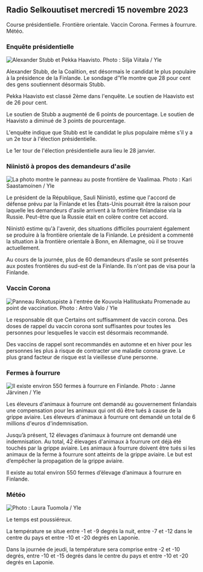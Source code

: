## Radio Selkouutiset mercredi 15 novembre 2023

Course présidentielle. Frontière orientale. Vaccin Corona. Fermes à fourrure. Météo.

### Enquête présidentielle

![Alexander Stubb et Pekka Haavisto. Photo : Silja Viitala / Yle](https://images.cdn.yle.fi/image/upload/c_crop,h_3188,w_5668,x_0,y_327/ar_1.77777777777777777,c_fill,g_faces,h_675,w_1200/dpr_1.0/q_auto:eco/f_auto/fl_lossy/v1698912813/39-11947566543595173663)

Alexander Stubb, de la Coalition, est désormais le candidat le plus populaire à la présidence de la Finlande. Le sondage d'Yle montre que 28 pour cent des gens soutiennent désormais Stubb.

Pekka Haavisto est classé 2ème dans l'enquête. Le soutien de Haavisto est de 26 pour cent.

Le soutien de Stubb a augmenté de 6 points de pourcentage. Le soutien de Haavisto a diminué de 3 points de pourcentage.

L'enquête indique que Stubb est le candidat le plus populaire même s'il y a un 2e tour à l'élection présidentielle.

Le 1er tour de l'élection présidentielle aura lieu le 28 janvier.

### Niinistö à propos des demandeurs d'asile

![La photo montre le panneau au poste frontière de Vaalimaa. Photo : Kari Saastamoinen / Yle](https://images.cdn.yle.fi/image/upload/c_crop,h_2908,w_5178,x_0,y_0/ar_1.7777777777777777,c_fill,g_faces,h_675,w_1200/dpr_1.0/q_auto:eco/f_auto/fl_lossy/v1699908638/39-120003165528559efc2b)

Le président de la République, Sauli Niinistö, estime que l'accord de défense prévu par la Finlande et les États-Unis pourrait être la raison pour laquelle les demandeurs d'asile arrivent à la frontière finlandaise via la Russie. Peut-être que la Russie était en colère contre cet accord.

Niinistö estime qu'à l'avenir, des situations difficiles pourraient également se produire à la frontière orientale de la Finlande. Le président a commenté la situation à la frontière orientale à Bonn, en Allemagne, où il se trouve actuellement.

Au cours de la journée, plus de 60 demandeurs d'asile se sont présentés aux postes frontières du sud-est de la Finlande. Ils n'ont pas de visa pour la Finlande.

### Vaccin Corona

![Panneau Rokotuspiste à l'entrée de Kouvola Hallituskatu Promenade au point de vaccination. Photo : Antro Valo / Yle](https://images.cdn.yle.fi/image/upload/c_crop,h_3247,w_5773,x_0,y_601/ar_1.7777777777777777,c_fill,g_faces,h_675,w_1200/dpr_1.0/q_auto:eco/f_auto/fl_lossy/v1699867130/39-11997076551e51acfff3)

Le responsable dit que Certains ont suffisamment de vaccin corona. Des doses de rappel du vaccin corona sont suffisantes pour toutes les personnes pour lesquelles le vaccin est désormais recommandé.

Des vaccins de rappel sont recommandés en automne et en hiver pour les personnes les plus à risque de contracter une maladie corona grave. Le plus grand facteur de risque est la vieillesse d’une personne.

### Fermes à fourrure

![Il existe environ 550 fermes à fourrure en Finlande. Photo : Janne Järvinen / Yle](https://images.cdn.yle.fi/image/upload/c_crop,h_4597,w_8174,x_18,y_0/ar_1.7777777777777777,c_fill,g_faces,h_675,w_1200/dpr_1.0/q_auto:eco/f_auto/fl_lossy/v1696520468/39-1181997651ed401620a0)

Les éleveurs d'animaux à fourrure ont demandé au gouvernement finlandais une compensation pour les animaux qui ont dû être tués à cause de la grippe aviaire. Les éleveurs d'animaux à fourrure ont demandé un total de 6 millions d'euros d'indemnisation.

Jusqu’à présent, 12 élevages d’animaux à fourrure ont demandé une indemnisation. Au total, 42 élevages d'animaux à fourrure ont déjà été touchés par la grippe aviaire. Les animaux à fourrure doivent être tués si les animaux de la ferme à fourrure sont atteints de la grippe aviaire. Le but est d’empêcher la propagation de la grippe aviaire.

Il existe au total environ 550 fermes d’élevage d’animaux à fourrure en Finlande.

### Météo

![Photo : Laura Tuomola / Yle](https://images.cdn.yle.fi/image/upload/c_crop,h_1080,w_1919,x_0,y_0/ar_1.7777777777777777,c_fill,g_faces,h_675,w_1200/dpr_1.0/q_auto:eco/f_auto/fl_lossy/v1700050702/39-12009776554b6f9117dc)

Le temps est poussiéreux.

La température se situe entre -1 et -9 degrés la nuit, entre -7 et -12 dans le centre du pays et entre -10 et -20 degrés en Laponie.

Dans la journée de jeudi, la température sera comprise entre -2 et -10 degrés, entre -10 et -15 degrés dans le centre du pays et entre -10 et -20 degrés en Laponie.